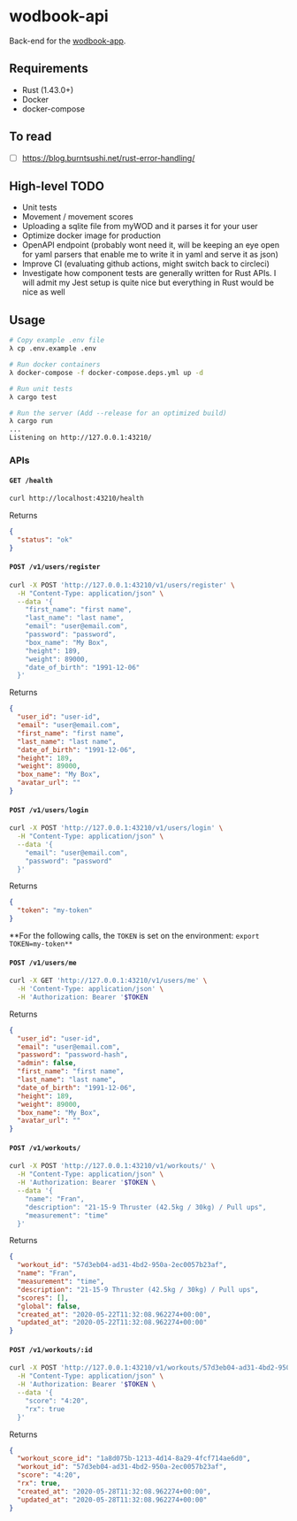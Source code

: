 # wodbook-api

Back-end for the [wodbook-app](https://github.com/egilsster/wodbook-app).

## Requirements

- Rust (1.43.0+)
- Docker
- docker-compose

## To read

- [ ] <https://blog.burntsushi.net/rust-error-handling/>

## High-level TODO

- Unit tests
- Movement / movement scores
- Uploading a sqlite file from myWOD and it parses it for your user
- Optimize docker image for production
- OpenAPI endpoint (probably wont need it, will be keeping an eye open for yaml parsers that enable me to write it in yaml and serve it as json)
- Improve CI (evaluating github actions, might switch back to circleci)
- Investigate how component tests are generally written for Rust APIs. I will admit my Jest setup is quite nice but everything in Rust would be nice as well

## Usage

```sh
# Copy example .env file
λ cp .env.example .env

# Run docker containers
λ docker-compose -f docker-compose.deps.yml up -d

# Run unit tests
λ cargo test

# Run the server (Add --release for an optimized build)
λ cargo run
...
Listening on http://127.0.0.1:43210/
```

### APIs

#### `GET /health`

```sh
curl http://localhost:43210/health
```

Returns

```json
{
  "status": "ok"
}
```

#### `POST /v1/users/register`

```sh
curl -X POST 'http://127.0.0.1:43210/v1/users/register' \
  -H "Content-Type: application/json" \
  --data '{
    "first_name": "first name",
    "last_name": "last name",
    "email": "user@email.com",
    "password": "password",
    "box_name": "My Box",
    "height": 189,
    "weight": 89000,
    "date_of_birth": "1991-12-06"
  }'
```

Returns

```json
{
  "user_id": "user-id",
  "email": "user@email.com",
  "first_name": "first name",
  "last_name": "last name",
  "date_of_birth": "1991-12-06",
  "height": 189,
  "weight": 89000,
  "box_name": "My Box",
  "avatar_url": ""
}
```

#### `POST /v1/users/login`

```sh
curl -X POST 'http://127.0.0.1:43210/v1/users/login' \
  -H "Content-Type: application/json" \
  --data '{
    "email": "user@email.com",
    "password": "password"
  }'
```

Returns

```json
{
  "token": "my-token"
}
```

**For the following calls, the `TOKEN` is set on the environment: `export TOKEN=my-token**`

#### `POST /v1/users/me`

```sh
curl -X GET 'http://127.0.0.1:43210/v1/users/me' \
  -H 'Content-Type: application/json' \
  -H 'Authorization: Bearer '$TOKEN
```

Returns

```json
{
  "user_id": "user-id",
  "email": "user@email.com",
  "password": "password-hash",
  "admin": false,
  "first_name": "first name",
  "last_name": "last name",
  "date_of_birth": "1991-12-06",
  "height": 189,
  "weight": 89000,
  "box_name": "My Box",
  "avatar_url": ""
}
```

#### `POST /v1/workouts/`

```sh
curl -X POST 'http://127.0.0.1:43210/v1/workouts/' \
  -H "Content-Type: application/json" \
  -H 'Authorization: Bearer '$TOKEN \
  --data '{
    "name": "Fran",
    "description": "21-15-9 Thruster (42.5kg / 30kg) / Pull ups",
    "measurement": "time"
  }'
```

Returns

```json
{
  "workout_id": "57d3eb04-ad31-4bd2-950a-2ec0057b23af",
  "name": "Fran",
  "measurement": "time",
  "description": "21-15-9 Thruster (42.5kg / 30kg) / Pull ups",
  "scores": [],
  "global": false,
  "created_at": "2020-05-22T11:32:08.962274+00:00",
  "updated_at": "2020-05-22T11:32:08.962274+00:00"
}
```

#### `POST /v1/workouts/:id`

```sh
curl -X POST 'http://127.0.0.1:43210/v1/workouts/57d3eb04-ad31-4bd2-950a-2ec0057b23af' \
  -H "Content-Type: application/json" \
  -H 'Authorization: Bearer '$TOKEN \
  --data '{
    "score": "4:20",
    "rx": true
  }'
```

Returns

```json
{
  "workout_score_id": "1a8d075b-1213-4d14-8a29-4fcf714ae6d0",
  "workout_id": "57d3eb04-ad31-4bd2-950a-2ec0057b23af",
  "score": "4:20",
  "rx": true,
  "created_at": "2020-05-28T11:32:08.962274+00:00",
  "updated_at": "2020-05-28T11:32:08.962274+00:00"
}

```
